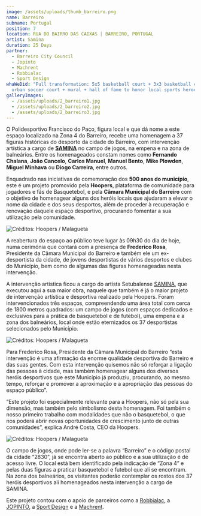 ```yaml
---
image: /assets/uploads/thumb_barreiro.png
name: Barreiro
subname: Portugal
position: 7
location: RUA DO BAIRRO DAS CAIXAS | BARREIRO, PORTUGAL
artist: Samina
duration: 25 Days
partner:
  - Barreiro City Council
  - Jopinto
  - Machrent
  - Robbialac
  - Sport Design
whaWeDid: "Full transformation: 5x5 basketball court + 3x3 basketball court +
  urban soccer court + mural + hall of fame to honor local sports heroes."
galleryImages:
  - /assets/uploads/2_barreiro1.jpg
  - /assets/uploads/2_barreiro2.jpg
  - /assets/uploads/2_barreiro3.jpg
---
```

O Polidesportivo Francisco do Paço, figura local e que dá nome a este espaço localizado na Zona 4 do Barreiro, recebe uma homenagem a 37 figuras históricas do desporto da cidade do Barreiro, com intervenção artística a cargo de **[SAMINA](https://www.instagram.com/j_samina/)** no campo de jogos, na empena e na zona de balneários. Entre os homenageados constam nomes como **Fernando Chalana**, **João Cancelo**, **Carlos Manuel**, **Manuel Bento**, **Mike Plowden**, **Miguel Minhava** ou **Diogo Carreira**, entre outros.

Enquadrado nas iniciativas de comemoração dos **500 anos do município**, este é um projeto promovido pela **Hoopers**, plataforma de comunidade para jogadores e fãs de Basquetebol, e pela **Câmara Municipal do Barreiro** com o objetivo de homenagear alguns dos heróis locais que ajudaram a elevar o nome da cidade e dos seus desportos, além de proceder à recuperação e renovação daquele espaço desportivo, procurando fomentar a sua utilização pela comunidade.

![Créditos: Hoopers / Malagueta](/assets/uploads/1.jpg)

A reabertura do espaço ao público teve lugar às 09h30 do dia de hoje, numa cerimónia que contará com a presença de **Frederico Rosa**, Presidente da Câmara Municipal do Barreiro e também ele um ex-desportista da cidade, de jovens desportistas de vários desportos e clubes do Município, bem como de algumas das figuras homenageadas nesta intervenção.

A intervenção artística ficou a cargo do artista Setubalense [SAMINA](https://www.instagram.com/j_samina/?hl=pt), que executou aqui a sua maior obra, naquele que também é já o maior projeto de intervenção artística e desportiva realizado pela Hoopers. Foram intervencionados três espaços, compreendendo uma área total com cerca de 1800 metros quadrados: um campo de jogos (com espaços dedicados e exclusivos para a prática de basquetebol e de futebol), uma empena e a zona dos balneários, local onde estão eternizados os 37 desportistas selecionados pelo Município.

![Créditos: Hoopers / Malagueta](/assets/uploads/2.jpg "Créditos: Hoopers / Malagueta")

Para Frederico Rosa, Presidente da Câmara Municipal do Barreiro “esta intervenção é uma afirmação da enorme qualidade desportiva do Barreiro e das suas gentes. Com esta intervenção quisemos não só reforçar a ligação das pessoas à cidade, mas também homenagear alguns dos diversos heróis desportivos que este Município já produziu, procurando, ao mesmo tempo, reforçar e promover a aproximação e a apropriação das pessoas do espaço público”. 

“Este projeto foi especialmente relevante para a Hoopers, não só pela sua dimensão, mas também pelo simbolismo desta homenagem. Foi também o nosso primeiro trabalho com modalidades que não o basquetebol, o que nos poderá abrir novas oportunidades de crescimento junto de outras comunidades”, explica André Costa, CEO da Hoopers.

![Créditos: Hoopers / Malagueta](/assets/uploads/3.jpg "Créditos: Hoopers / Malagueta")

O campo de jogos, onde pode ler-se a palavra “Barreiro” e o código postal da cidade “2830”, já se encontra aberto ao público e a sua utilização é de acesso livre. O local está bem identificado pela indicação de “Zona 4” e pelas duas figuras a praticar basquetebol e futebol que ali se encontram. Na zona dos balneários, os visitantes poderão contemplar os rostos dos 37 heróis desportivos ali homenageados nesta intervenção a cargo de SAMINA. 

Este projeto contou com o apoio de parceiros como a [Robbialac](https://tintasrobbialac.pt/), a [JOPINTO](https://www.facebook.com/tintasjopinto/), a [Sport Design](http://www.sport-design.pt/) e a [Machrent](https://machrent.pt/Portal/).